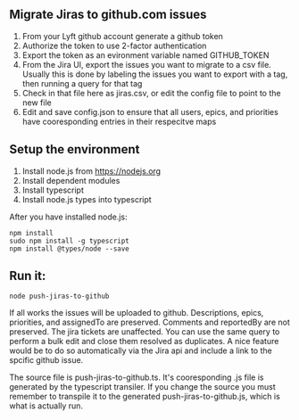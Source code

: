 ## Migrate Jiras to github.com issues

1. From your Lyft github account generate a github token
1. Authorize the token to use 2-factor authentication
1. Export the token as an evironment variable named GITHUB_TOKEN
1. From the Jira UI, export the issues you want to migrate to a csv file.  Usually this is done by labeling the issues you want to export with a tag, then running a query for that tag
1. Check in that file here as jiras.csv, or edit the config file to point to the new file
1. Edit and save config.json to ensure that all users, epics, and priorities have cooresponding entries in their respecitve maps

## Setup the environment
1. Install node.js from https://nodejs.org
1. Install dependent modules
1. Install typescript
1. Install node.js types into typescript

After you have installed node.js:
```
npm install
sudo npm install -g typescript
npm install @types/node --save
```

## Run it:

```
node push-jiras-to-github
```

If all works the issues will be uploaded to github.  Descriptions, epics, priorities, and assignedTo are preserved. Comments and reportedBy are not preserved. The jira tickets are unaffected.  You can use the same query to perform a bulk edit and close them resolved as duplicates.  A nice feature would be to do so automatically via the Jira api and include a link to the spcific github issue.

The source file is push-jiras-to-github.ts. It's cooresponding .js file is generated by the typescript transiler. If you change the source you must remember to transpile it to the generated push-jiras-to-github.js, which is what is actually run.
